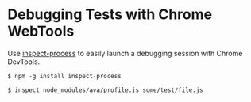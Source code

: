 # Debugging Tests with Chrome WebTools

Use [inspect-process](https://www.npmjs.com/package/inspect-process) to easily launch a debugging session with Chrome DevTools.

```console
$ npm -g install inspect-process
```

```console
$ inspect node_modules/ava/profile.js some/test/file.js
```
